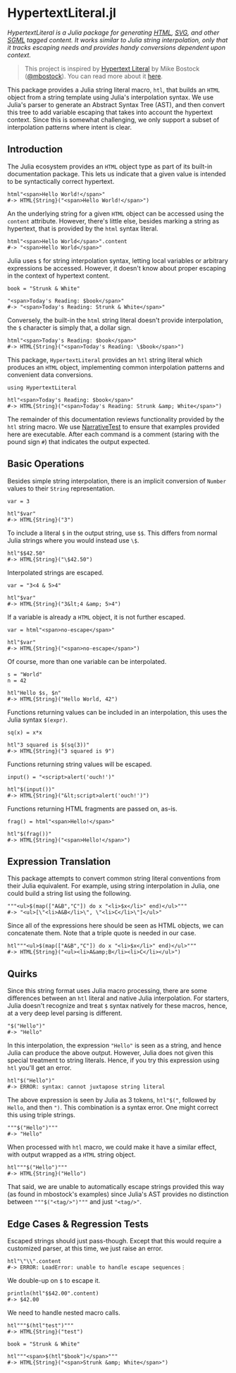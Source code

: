 # HypertextLiteral.jl

*HypertextLiteral is a Julia package for generating [HTML][html],
[SVG][svg], and other [SGML][sgml] tagged content. It works similar to
Julia string interpolation, only that it tracks escaping needs and
provides handy conversions dependent upon context.*

> This project is inspired by [Hypertext Literal][htl] by Mike Bostock
> ([@mbostock][@mbostock]). You can read more about it
> [here][observablehq].

This package provides a Julia string literal macro, `htl`, that builds
an `HTML` object from a string template using Julia's interpolation
syntax. We use Julia's parser to generate an Abstract Syntax Tree (AST),
and then convert this tree to add variable escaping that takes into
account the hypertext context. Since this is somewhat challenging, we
only support a subset of interpolation patterns where intent is clear.

## Introduction

The Julia ecosystem provides an `HTML` object type as part of its
built-in documentation package. This lets us indicate that a given
value is intended to be syntactically correct hypertext.

    html"<span>Hello World!</span>"
    #-> HTML{String}("<span>Hello World!</span>")

An the underlying string for a given `HTML` object can be accessed using
the `content` attribute. However, there's little else, besides marking a
string as hypertext, that is provided by the `html` syntax literal.

    html"<span>Hello World</span>".content
    #-> "<span>Hello World</span>"

Julia uses `$` for string interpolation syntax, letting local variables
or arbitrary expressions be accessed. However, it doesn't know about
proper escaping in the context of hypertext content.

    book = "Strunk & White"

    "<span>Today's Reading: $book</span>"
    #-> "<span>Today's Reading: Strunk & White</span>"

Conversely, the built-in the `html` string literal doesn't provide
interpolation, the `$` character is simply that, a dollar sign.

    html"<span>Today's Reading: $book</span>"
    #-> HTML{String}("<span>Today's Reading: \$book</span>")

This package, `HypertextLiteral` provides an `htl` string literal which
produces an `HTML` object, implementing common interpolation patterns
and convenient data conversions.

    using HypertextLiteral

    htl"<span>Today's Reading: $book</span>"
    #-> HTML{String}("<span>Today's Reading: Strunk &amp; White</span>")

The remainder of this documentation reviews functionality provided by
the `htl` string macro. We use [NarrativeTest][nt] to ensure that
examples provided here are executable. After each command is a comment
(staring with the pound sign `#`) that indicates the output expected.

## Basic Operations

Besides simple string interpolation, there is an implicit conversion of
`Number` values to their `String` representation.

    var = 3

    htl"$var"
    #-> HTML{String}("3")

To include a literal `$` in the output string, use `$$`. This differs
from normal Julia strings where you would instead use `\$`.

    htl"$$42.50"
    #-> HTML{String}("\$42.50")

Interpolated strings are escaped.

    var = "3<4 & 5>4"

    htl"$var"
    #-> HTML{String}("3&lt;4 &amp; 5>4")

If a variable is already a `HTML` object, it is not further escaped.

    var = html"<span>no-escape</span>"

    htl"$var"
    #-> HTML{String}("<span>no-escape</span>")

Of course, more than one variable can be interpolated.

    s = "World"
    n = 42

    htl"Hello $s, $n"
    #-> HTML{String}("Hello World, 42")

Functions returning values can be included in an interpolation, this
uses the Julia syntax `$(expr)`.

    sq(x) = x*x

    htl"3 squared is $(sq(3))"
    #-> HTML{String}("3 squared is 9")

Functions returning string values will be escaped.

    input() = "<script>alert('ouch!')"

    htl"$(input())"
    #-> HTML{String}("&lt;script>alert('ouch!')")

Functions returning HTML fragments are passed on, as-is.

    frag() = html"<span>Hello!</span>"

    htl"$(frag())"
    #-> HTML{String}("<span>Hello!</span>")

## Expression Translation

This package attempts to convert common string literal conventions from
their Julia equivalent. For example, using string interpolation in
Julia, one could build a string list using the following.

    """<ul>$(map(["A&B","C"]) do x "<li>$x</li>" end)</ul>"""
    #-> "<ul>[\"<li>A&B</li>\", \"<li>C</li>\"]</ul>"

Since all of the expressions here should be seen as HTML objects, we can
concatenate them. Note that a triple quote is needed in our case.

    htl"""<ul>$(map(["A&B","C"]) do x "<li>$x</li>" end)</ul>"""
    #-> HTML{String}("<ul><li>A&amp;B</li><li>C</li></ul>")


## Quirks

Since this string format uses Julia macro processing, there are some
differences between an `htl` literal and native Julia interpolation.
For starters, Julia doesn't recognize and treat `$` syntax natively for
these macros, hence, at a very deep level parsing is different.

    "$("Hello")"
    #-> "Hello"

In this interpolation, the expression `"Hello"` is seen as a string,
and hence Julia can produce the above output. However, Julia does not
given this special treatment to string literals. Hence, if you try this
expression using `htl` you'll get an error.

    htl"$("Hello")"
    #-> ERROR: syntax: cannot juxtapose string literal

The above expression is seen by Julia as 3 tokens, `htl"$("`, followed
by `Hello`, and then `")`. This combination is a syntax error. One might
correct this using triple strings.

    """$("Hello")"""
    #-> "Hello"

When processed with `htl` macro, we could make it have a similar effect,
with output wrapped as a `HTML` string object.

    htl"""$("Hello")"""
    #-> HTML{String}("Hello")

That said, we are unable to automatically escape strings provided this
way (as found in mbostock's examples) since Julia's AST provides no
distinction between `"""$("<tag/>")"""` and just `"<tag/>"`.

## Edge Cases & Regression Tests

Escaped strings should just pass-though. Except that this would require
a customized parser, at this time, we just raise an error.

    htl"\"\\".content
    #-> ERROR: LoadError: unable to handle escape sequences⋮

We double-up on `$` to escape it.

    println(htl"$$42.00".content)
    #-> $42.00

We need to handle nested macro calls.

    htl"""$(htl"test")"""
    #-> HTML{String}("test")

    book = "Strunk & White"

    htl"""<span>$(htl"$book")</span>"""
    #-> HTML{String}("<span>Strunk &amp; White</span>")

[nt]: https://github.com/rbt-lang/NarrativeTest.jl
[htl]: https://github.com/observablehq/htl
[@mbostock]: https://github.com/mbostock
[@mattt]: https://github.com/mattt
[names]: https://github.com/NSHipster/HypertextLiteral
[observablehq]: https://observablehq.com/@observablehq/htl
[xml entities]: https://en.wikipedia.org/wiki/List_of_XML_and_HTML_character_entity_references
[named character references]: https://html.spec.whatwg.org/multipage/named-characters.html#named-character-references
[xml]: https://en.wikipedia.org/wiki/XML
[sgml]: https://en.wikipedia.org/wiki/Standard_Generalized_Markup_Language
[svg]: https://en.wikipedia.org/wiki/Scalable_Vector_Graphics
[html]: https://en.wikipedia.org/wiki/HTML
